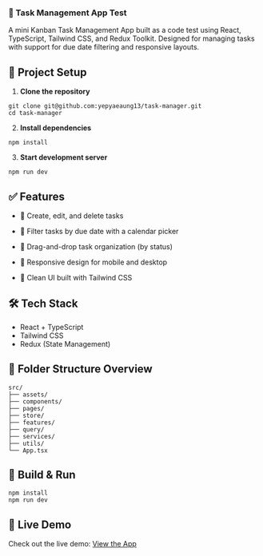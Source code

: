 ### 📝 Task Management App Test

A mini Kanban Task Management App built as a code test using React, TypeScript, Tailwind CSS, and Redux Toolkit. Designed for managing tasks with support for due date filtering and responsive layouts.

## 🚀 Project Setup

1. **Clone the repository**

```shellscript
git clone git@github.com:yepyaeaung13/task-manager.git
cd task-manager
```

2. **Install dependencies**

```shellscript
npm install
```

3. **Start development server**

```shellscript
npm run dev
```

## ✅ Features

 - 📝 Create, edit, and delete tasks

 - 📅 Filter tasks by due date with a calendar picker

 - 🧩 Drag-and-drop task organization (by status)

 - 📱 Responsive design for mobile and desktop

 - 🎨 Clean UI built with Tailwind CSS

## 🛠 Tech Stack

- React + TypeScript
- Tailwind CSS
- Redux (State Management)

## 📁 Folder Structure Overview

```plaintext
src/
├── assets/  
├── components/  
├── pages/       
├── store/     
├── features/     
├── query/     
├── services/     
├── utils/     
└── App.tsx
```

## 🧪 Build & Run

```shellscript
npm install
npm run dev
```

## 🔗 Live Demo

Check out the live demo: [View the App]()
